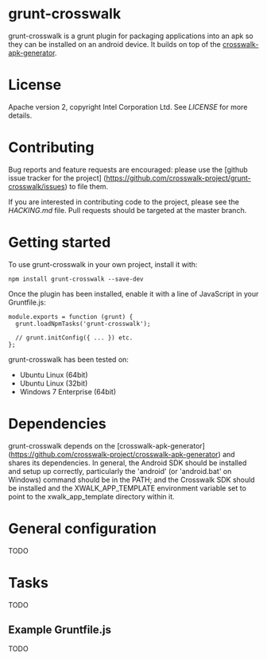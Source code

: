 # grunt-crosswalk

grunt-crosswalk is a grunt plugin for packaging applications into an apk so they can be installed on an android device. It builds on top of the [crosswalk-apk-generator](https://github.com/crosswalk-project/crosswalk-apk-generator).

# License

Apache version 2, copyright Intel Corporation Ltd. See <em>LICENSE</em> for more details.

# Contributing

Bug reports and feature requests are encouraged: please
use the [github issue tracker for the project]
(https://github.com/crosswalk-project/grunt-crosswalk/issues)
to file them.

If you are interested in contributing code to the project, please see
the <em>HACKING.md</em> file. Pull requests should be targeted at the
master branch.

# Getting started

To use grunt-crosswalk in your own project, install it with:

    npm install grunt-crosswalk --save-dev

Once the plugin has been installed, enable it with a line of JavaScript in your Gruntfile.js:

    module.exports = function (grunt) {
      grunt.loadNpmTasks('grunt-crosswalk');

      // grunt.initConfig({ ... }) etc.
    };

grunt-crosswalk has been tested on:

*   Ubuntu Linux (64bit)
*   Ubuntu Linux (32bit)
*   Windows 7 Enterprise (64bit)

# Dependencies

grunt-crosswalk depends on the [crosswalk-apk-generator]
(https://github.com/crosswalk-project/crosswalk-apk-generator) and shares
its dependencies. In general, the Android SDK should be installed and
setup up correctly, particularly the 'android' (or 'android.bat' on
Windows) command should be in the PATH; and the Crosswalk SDK should be
installed and the XWALK_APP_TEMPLATE environment variable set to point
to the xwalk_app_template directory within it.

# General configuration

TODO

# Tasks

TODO

## Example Gruntfile.js

TODO
